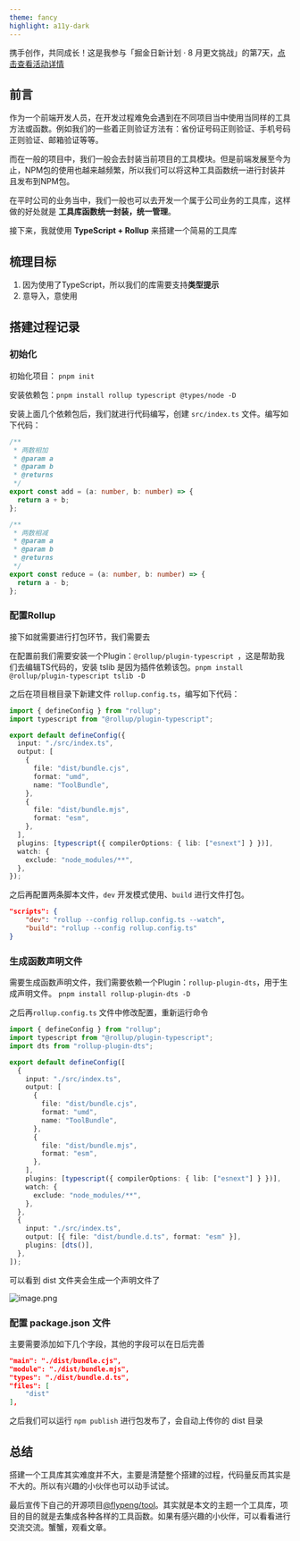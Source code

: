 ```yaml
---
theme: fancy
highlight: a11y-dark
---
```


携手创作，共同成长！这是我参与「掘金日新计划 · 8 月更文挑战」的第7天，[点击查看活动详情](https://juejin.cn/post/7123120819437322247 "https://juejin.cn/post/7123120819437322247")

## 前言

作为一个前端开发人员，在开发过程难免会遇到在不同项目当中使用当同样的工具方法或函数。例如我们的一些着正则验证方法有：省份证号码正则验证、手机号码正则验证、邮箱验证等等。

而在一般的项目中，我们一般会去封装当前项目的工具模块。但是前端发展至今为止，NPM包的使用也越来越频繁，所以我们可以将这种工具函数统一进行封装并且发布到NPM包。

在平时公司的业务当中，我们一般也可以去开发一个属于公司业务的工具库，这样做的好处就是 **工具库函数统一封装，统一管理**。

接下来，我就使用 **TypeScript + Rollup** 来搭建一个简易的工具库

## 梳理目标

1. 因为使用了TypeScript，所以我们的库需要支持**类型提示**
2. 意导入，意使用


## 搭建过程记录

### 初始化

初始化项目： `pnpm init` 

安装依赖包：`pnpm install rollup typescript @types/node -D`

安装上面几个依赖包后，我们就进行代码编写，创建 `src/index.ts` 文件。编写如下代码：

```ts
/**
 * 两数相加
 * @param a
 * @param b
 * @returns
 */
export const add = (a: number, b: number) => {
  return a + b;
};

/**
 * 两数相减
 * @param a
 * @param b
 * @returns
 */
export const reduce = (a: number, b: number) => {
  return a - b;
};
```

### 配置Rollup

接下如就需要进行打包环节，我们需要去

在配置前我们需要安装一个Plugin：`@rollup/plugin-typescript `，这是帮助我们去编辑TS代码的，安装 tslib 是因为插件依赖该包。`pnpm install @rollup/plugin-typescript tslib -D`

之后在项目根目录下新建文件 `rollup.config.ts`，编写如下代码：

```ts
import { defineConfig } from "rollup";
import typescript from "@rollup/plugin-typescript";

export default defineConfig({
  input: "./src/index.ts",
  output: [
    {
      file: "dist/bundle.cjs",
      format: "umd",
      name: "ToolBundle",
    },
    {
      file: "dist/bundle.mjs",
      format: "esm",
    },
  ],
  plugins: [typescript({ compilerOptions: { lib: ["esnext"] } })],
  watch: {
    exclude: "node_modules/**",
  },
});
```

之后再配置两条脚本文件，`dev` 开发模式使用、`build` 进行文件打包。

```json
"scripts": {
    "dev": "rollup --config rollup.config.ts --watch",
    "build": "rollup --config rollup.config.ts"
}
```

### 生成函数声明文件

需要生成函数声明文件，我们需要依赖一个Plugin：`rollup-plugin-dts`，用于生成声明文件。
`pnpm install rollup-plugin-dts -D`

之后再`rollup.config.ts` 文件中修改配置，重新运行命令

```ts
import { defineConfig } from "rollup";
import typescript from "@rollup/plugin-typescript";
import dts from "rollup-plugin-dts";

export default defineConfig([
  {
    input: "./src/index.ts",
    output: [
      {
        file: "dist/bundle.cjs",
        format: "umd",
        name: "ToolBundle",
      },
      {
        file: "dist/bundle.mjs",
        format: "esm",
      },
    ],
    plugins: [typescript({ compilerOptions: { lib: ["esnext"] } })],
    watch: {
      exclude: "node_modules/**",
    },
  },
  {
    input: "./src/index.ts",
    output: [{ file: "dist/bundle.d.ts", format: "esm" }],
    plugins: [dts()],
  },
]);
```
可以看到 dist 文件夹会生成一个声明文件了

![image.png](https://p3-juejin.byteimg.com/tos-cn-i-k3u1fbpfcp/c74d205bbab3409a93fa2e83c58b3f67~tplv-k3u1fbpfcp-watermark.image?)

### 配置 package.json 文件

主要需要添加如下几个字段，其他的字段可以在日后完善

```json
"main": "./dist/bundle.cjs",
"module": "./dist/bundle.mjs",
"types": "./dist/bundle.d.ts",
"files": [
    "dist"
],
```

之后我们可以运行 `npm publish` 进行包发布了，会自动上传你的 dist 目录

## 总结

搭建一个工具库其实难度并不大，主要是清楚整个搭建的过程，代码量反而其实是不大的。所以有兴趣的小伙伴也可以动手试试。

最后宣传下自己的开源项目[@flypeng/tool](https://github.com/flingyp/flypeng-tool)。其实就是本文的主题一个工具库，项目的目的就是去集成各种各样的工具函数。如果有感兴趣的小伙伴，可以看看进行交流交流。蟹蟹，观看文章。





